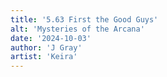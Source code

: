 ```yaml
---
title: '5.63 First the Good Guys'
alt: 'Mysteries of the Arcana'
date: '2024-10-03'
author: 'J Gray'
artist: 'Keira'
---
```

